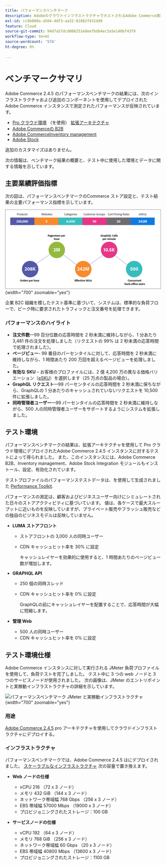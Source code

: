 ```yaml
---
title: パフォーマンスベンチマーク
description: AdobeのクラウドインフラストラクチャでホストされるAdobe Commerce実装のパフォーマンスベンチマーク結果を確認します。
exl-id: cc9b090a-a504-4df3-aa32-81882f431dd9
feature: Cloud
source-git-commit: 94d7a57dcd006251e8eefbdb4ec3a5e140bf43f9
workflow-type: tm+mt
source-wordcount: '574'
ht-degree: 0%

---
```


# ベンチマークサマリ

Adobe Commerce 2.4.5 のパフォーマンスベンチマークの結果には、次のインフラストラクチャおよび追加のコンポーネントを使用してデプロイされたAdobe Commerce インスタンスで測定されたパフォーマンスが反映されています。
- [Pro クラウド環境](https://experienceleague.adobe.com/docs/commerce-cloud-service/user-guide/architecture/pro-architecture.html) （を使用） [拡張アーキテクチャ](https://experienceleague.adobe.com/docs/commerce-cloud-service/user-guide/architecture/scaled-architecture.html)
- [Adobe Commerceの B2B](https://experienceleague.adobe.com/docs/commerce-admin/b2b/introduction.html)
- [Adobe CommerceInventory management](https://experienceleague.adobe.com/docs/commerce-admin/inventory/introduction.html)
- [Adobe Stock](https://experienceleague.adobe.com/docs/commerce-admin/content-design/media/adobe-stock/adobe-stock.html)

追加のカスタマイズはありません。

次の情報は、ベンチマーク結果の概要と、テスト中に使用した環境とデータに関する情報を示しています。

## 主要業績評価指標

次の図は、パフォーマンスベンチマークのCommerce ストア設定と、テスト結果の主要パフォーマンス指標を示しています。

![パフォーマンスベンチマーク JMeter と実稼動インフラストラクチャ](../../../assets/performance/images/performance-benchmark-kpis-245-cloud.png){width="700" zoomable="yes"}

企業 B2C 組織を模したテスト基準に基づいて、システムは、標準的な負荷フローで、ピーク時に要求されたトラフィックと注文番号を処理できます。

### パフォーマンスのハイライト

- **注文件数**—99 百分位数の応答時間を 2 秒未満に維持しながら、1 分あたり 3,481 件の注文を処理しました（リクエストの 99% は 2 秒未満の応答時間で処理されました）。
- **ページビュー**- 99 番目のパーセンタイルに対して、応答時間を 2 秒未満に維持しながら、1 時間あたり 200 万回を超えるページビューを処理しました。
- **有効な SKU** – お客様のプロファイルには、2 億 4,200 万の異なる価格バリエーション（<a href="https://experienceleague.adobe.com/docs/commerce-operations/implementation-playbook/best-practices/planning/product-sku-limits.html">eSKU</a>）を選択します（25 万点の製品の場合）。
- **GraphQL リクエスト**—99 パーセンタイルの応答時間を 2 秒未満に保ちながら、GraphQLの 1 分あたりのキャッシュされていないリクエストを 10,500 件に拡張しました。
- **同時管理者ユーザー**—99 パーセンタイルの応答時間を 2 秒未満に維持しながら、500 人の同時管理者ユーザーをサポートするようにシステムを拡張しました。

## テスト環境

パフォーマンスベンチマークの結果は、拡張アーキテクチャを使用して Pro クラウド環境にデプロイされたAdobe Commerce 2.4.5 インスタンスに対するテストによって得られました。 また、このインスタンスには、Adobe Commerce B2B、Inventory management、Adobe Stock Integration モジュールもインストール、設定、有効化されています。

テストプロファイルのパフォーマンステストデータは、を使用して生成されました <a href="https://experienceleague.adobe.com/docs/commerce-operations/configuration-guide/cli/generate-data.html">Performance Toolkit</a>.

パフォーマンスの測定は、顧客およびビジネスユーザー向けにシミュレートされた日々のストアアクティビティに基づいています。 値は、各ケースで最大スループットに近いものを反映していますが、プライベート販売やフラッシュ販売などの独自のビジネスモデルは反映していません。

- **LUMA ストアフロント**
   - ストアフロントの 3,000 人の同時ユーザー
   - CDN キャッシュヒット率を 30% に設定

     キャッシュレイヤーを効果的に使用すると、1 時間あたりのページビュー数が増加します。

- **GRAPHQL API**
   - 250 個の同時スレッド
   - CDN キャッシュヒット率を 0% に設定

     GraphQLの前にキャッシュレイヤーを配置することで、応答時間が大幅に短縮します。

- **管理 Web**
   - 500 人の同時ユーザー
   - CDN キャッシュヒット率を 0% に設定

## テスト環境仕様

Adobe Commerce インスタンスに対して実行される JMeter 負荷プロファイルを使用して、負荷テストを完了しました。 テスト中に 3 つの web ノードと 3 つのサービスノードが使用されました。 次の画像は、JMeter のエントリポイントと実稼動インフラストラクチャの詳細を示しています。

![パフォーマンスベンチマーク JMeter と実稼動インフラストラクチャ](https://git.corp.adobe.com/storage/user/43354/files/4d801e3e-96b7-4193-b94f-12571263b495){width="700" zoomable="yes"}

### 用途

<a href="https://experienceleague.adobe.com/docs/commerce-operations/release/notes/adobe-commerce/2-4-5.html">Adobe Commerce 2.4.5</a> pro アーキテクチャを使用してクラウドインフラストラクチャにデプロイする。

### インフラストラクチャ

パフォーマンスベンチマークでは、Adobe Commerce 2.4.5 はにデプロイされました。 [スケーラブルなインフラストラクチャ](https://experienceleague.adobe.com/docs/commerce-cloud-service/user-guide/architecture/scaled-architecture.html) 次の容量で置き換えます。

- **Web ノードの仕様**
   - vCPU 216 （72 x 3 ノード）
   - メモリ 432 GiB （144 x 3 ノード）
   - ネットワーク帯域幅 768 Gbps （256 x 3 ノード）
   - EBS 帯域幅 57000 Mbps （19000 x 3 ノード）
   - プロビジョニングされたストレージ：100 GB

- **サービスノードの仕様**
   - vCPU 192 （64 x 3 ノード）
   - メモリ 768 GiB （256 x 3 ノード）
   - ネットワーク帯域幅 60 Gbps （20 x 3 ノード）
   - EBS 帯域幅 40800 Mbps （13600 x 3 ノード）
   - プロビジョニングされたストレージ：1100 GB
